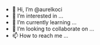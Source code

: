 - 👋 Hi, I’m @aurelkoci
- 👀 I’m interested in ...
- 🌱 I’m currently learning ...
- 💞️ I’m looking to collaborate on ...
- 📫 How to reach me ...

<!---
aurelkoci/aurelkoci is a ✨ special ✨ repository because its `README.md` (this file) appears on your GitHub profile.
You can click the Preview link to take a look at your changes.
--->
